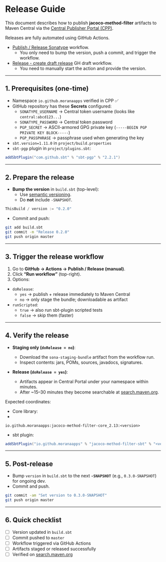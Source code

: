 # Release Guide

This document describes how to publish **jacoco-method-filter** artifacts to Maven Central via the
[Central Publisher Portal (CPP)](https://central.sonatype.com).

Releases are fully automated using GitHub Actions.

- [Publish / Release Sonatype](./.github/workflows/publish-sonatype.yml) workflow.
  - You only need to bump the version, push a commit, and trigger the workflow.
- [Release - create draft release](./.github/workflows/release_draft.yml) GH draft workflow.
  - You need to manually start the action and provide the version.

---

## 1. Prerequisites (one-time)

- Namespace `io.github.moranaapps` verified in CPP ✅
- GitHub repository has these **Secrets** configured:
  - `SONATYPE_USERNAME` → Central token username (looks like `central:abcd123...`)
  - `SONATYPE_PASSWORD` → Central token password
  - `PGP_SECRET` → ASCII-armored GPG private key (`-----BEGIN PGP PRIVATE KEY BLOCK-----`)
  - `PGP_PASSPHRASE` → passphrase used when generating the key
- `sbt.version=1.11.0` in `project/build.properties`
- `sbt-pgp` plugin in `project/plugins.sbt`:

```scala
addSbtPlugin("com.github.sbt" % "sbt-pgp" % "2.2.1")
```

---

## 2. Prepare the release

- **Bump the version** in `build.sbt` (top-level):
  - Use [semantic versioning](https://semver.org/).
  - Do **not** include `-SNAPSHOT`.

```scala
ThisBuild / version := "0.2.0"
```

- Commit and push:

```bash
git add build.sbt
git commit -m "Release 0.2.0"
git push origin master
```

---

## 3. Trigger the release workflow

1. Go to **GitHub → Actions → Publish / Release (manual)**.  
2. Click **“Run workflow”** (top-right).  
3. Options:
- `doRelease`:  
  - `yes` → publish + release immediately to Maven Central  
  - `no` → only stage the bundle; downloadable as artifact
- `runScripted`:  
  - `true` → also run sbt-plugin scripted tests  
  - `false` → skip them (faster)

---

## 4. Verify the release

- **Staging only (`doRelease = no`)**:
  - Download the `sona-staging-bundle` artifact from the workflow run.
  - Inspect contents: jars, POMs, sources, javadocs, signatures.

- **Release (`doRelease = yes`)**:
  - Artifacts appear in Central Portal under your namespace within minutes.
  - After ~15–30 minutes they become searchable at [search.maven.org](https://search.maven.org).

Expected coordinates:

- Core library:
- 
```
io.github.moranaapps:jacoco-method-filter-core_2.13:<version>
```

- sbt plugin:

```scala
addSbtPlugin("io.github.moranaapps" % "jacoco-method-filter-sbt" % "<version>")
```

---

## 5. Post-release

- Bump `version` in `build.sbt` to the next **`-SNAPSHOT`** (e.g., `0.3.0-SNAPSHOT`) for ongoing dev.
- Commit and push.

```bash
git commit -am "Set version to 0.3.0-SNAPSHOT"
git push origin master
```

---

## 6. Quick checklist

- [ ] Version updated in `build.sbt`
- [ ] Commit pushed to `master`
- [ ] Workflow triggered via GitHub Actions
- [ ] Artifacts staged or released successfully
- [ ] Verified on [search.maven.org](https://search.maven.org)
